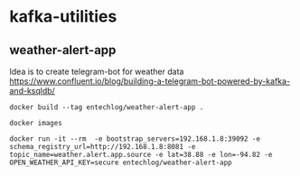# kafka-utilities

## weather-alert-app

Idea is to create telegram-bot for weather data https://www.confluent.io/blog/building-a-telegram-bot-powered-by-kafka-and-ksqldb/

```
docker build --tag entechlog/weather-alert-app .

docker images

docker run -it --rm  -e bootstrap_servers=192.168.1.8:39092 -e 
schema_registry_url=http://192.168.1.8:8081 -e topic_name=weather.alert.app.source -e lat=38.88 -e lon=-94.82 -e OPEN_WEATHER_API_KEY=secure entechlog/weather-alert-app
```